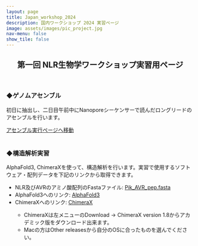 ```yaml
---
layout: page
title: Japan_workshop_2024
description: 国内ワークショップ 2024 実習ページ
image: assets/images/pic_project.jpg
nav-menu: false
show_tile: false
---
```


<!-- Main -->
<div id="main" class="alt">

<!-- One -->
<section id="one">
	<div class="inner">
		<header class="major">
			<h2>第一回 NLR生物学ワークショップ実習用ページ</h2>
		</header>
		<!-- Content -->
		<h3 id="content">◆ゲノムアセンブル</h3>
		<p>初日に抽出し、二日目午前中にNanoporeシーケンサーで読んだロングリードのアセンブルを行います。</p>
		<a href="https://colab.research.google.com/github/slt666666/NLR_biology_workshop_2024/blob/master/analysis/Genome_assemble.ipynb">アセンブル実行ページへ移動</a>
		<br>
		<br>
		<h3 id="content">◆構造解析実習</h3>
		<p>AlphaFold3, ChimeraXを使って、構造解析を行います。実習で使用するソフトウェア・配列データを下記のリンクから取得できます。</p>
		<ul>
			<li>NLR及びAVRのアミノ酸配列のFastaファイル: <a href="https://raw.githubusercontent.com/CropEvol/lecture/master/data/Pik_AVR_pep.fasta">Pik_AVR_pep.fasta</a></li>
			<li>AlphaFold3へのリンク: <a href="https://alphafoldserver.com/about">AlphaFold3</a></li>
			<li>ChimeraXへのリンク: <a href="https://www.cgl.ucsf.edu/chimerax/">ChimeraX</a></li>
			<ul>
				<li>ChimeraXは左メニューのDownload → ChimeraX version 1.8からアカデミック版をダウンロード出来ます。</li>
				<li>Macの方はOther releasesから自分のOSに合ったものを選んでください。</li>
			</ul>
		</ul>
	</div>
</section>
</div>
